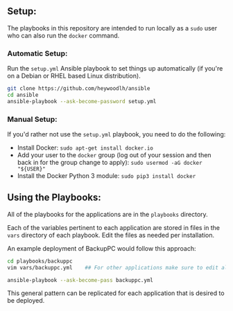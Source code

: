 ## Setup:

The playbooks in this repository are intended to run locally as a `sudo` user who can also run the `docker` command.

### Automatic Setup:

Run the `setup.yml` Ansible playbook to set things up automatically (if you're on a Debian or RHEL based Linux distribution).

```bash
git clone https://github.com/heywoodlh/ansible
cd ansible
ansible-playbook --ask-become-password setup.yml
```

### Manual Setup:

If you'd rather not use the `setup.yml` playbook, you need to do the following:

- Install Docker: `sudo apt-get install docker.io`
- Add your user to the `docker` group (log out of your session and then back in for the group change to apply): `sudo usermod -aG docker "${USER}"`
- Install the Docker Python 3 module: `sudo pip3 install docker`


## Using the Playbooks:

All of the playbooks for the applications are in the `playbooks` directory. 

Each of the variables pertinent to each application are stored in files in the `vars` directory of each playbook. Edit the files as needed per installation. 

An example deployment of BackupPC would follow this approach:

```bash
cd playbooks/backuppc
vim vars/backuppc.yml    ## For other applications make sure to edit all of the files in the vars directory

ansible-playbook --ask-become-pass backuppc.yml
```


This general pattern can be replicated for each application that is desired to be deployed.
